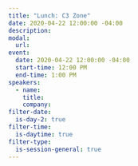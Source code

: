 ```yaml
---
title: "Lunch: C3 Zone"
date: 2020-04-22 12:00:00 -04:00
description:
modal:
  url:
event:
  date: 2020-04-22 12:00:00 -04:00
  start-time: 12:00 PM
  end-time: 1:00 PM
speakers:
  - name:
    title:
    company:
filter-date:
  is-day-2: true
filter-time:
  is-daytime: true
filter-type:
  is-session-general: true
---
```

